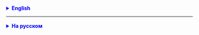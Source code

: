 <details style="margin-top: 16px">
  <summary style="cursor: pointer; color: blue;"><b>English</b></summary>

- Implement methods of MyQueue

</details>

<hr>

<details style="margin-top: 16px">
  <summary style="cursor: pointer; color: blue;"><b>На русском</b></summary>

 - Реализовать до конца методы очереди

</details>